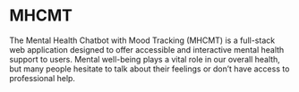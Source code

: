 # MHCMT
The Mental Health Chatbot with Mood Tracking (MHCMT) is a full-stack web application designed to offer accessible and interactive mental health support to users. Mental well-being plays a vital role in our overall health, but many people hesitate to talk about their feelings or don’t have access to professional help.
